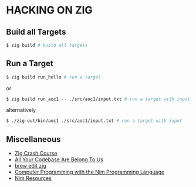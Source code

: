 # HACKING ON ZIG


## Build all Targets

```bash
$ zig build # build all targets
```

## Run a Target

```bash
$ zig build run_hello # run a target
```

or

```bash
$ zig build run_aoc1 -- ./src/aoc1/input.txt # run a target with input
```

alternatively

```bash
$ ./zig-out/bin/aoc1 ./src/aoc1/input.txt # run a target with input
```

## Miscellaneous

* [Zig Crash Course](https://ikrima.dev/dev-notes/zig/zig-crash-course/)
* [All Your Codebase Are Belong To Us](https://allyourcodebase.com)
* [brew edit zig](https://github.com/ziglang/zig/issues/11938#issuecomment-1166650685)
* [Computer Programming with the Nim Programming Language](https://ssalewski.de/nimprogramming.html)
* [Nim Resources](https://ikrima.dev/dev-notes/nim/)
